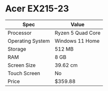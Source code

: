 # Acer EX215-23

| Spec | Value |
|---|---|
| Processor | Ryzen 5 Quad Core |
| Operating System | Windows 11 Home |
| Storage | 512 MB |
| RAM | 8 GB |
| Screen Size | 39.62 cm |
| Touch Screen | No |
| Price | $359.88 |
